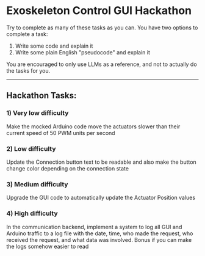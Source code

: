 # Exoskeleton Control GUI Hackathon

Try to complete as many of these tasks as you can. You have two options to 
complete a task:

1) Write some code and explain it
2) Write some plain English "pseudocode" and explain it

You are encouraged to only use LLMs as a reference, and not to actually do the
tasks for you.

---

## Hackathon Tasks:

### 1) Very low difficulty
Make the mocked Arduino code move the actuators 
slower than their current speed of 50 PWM units per second

### 2) Low difficulty
Update the Connection button text to be readable and also 
make the button change color depending on the connection state

### 3) Medium difficulty
Upgrade the GUI code to automatically update 
the Actuator Position values

### 4) High difficulty
In the communication backend, implement a system to log all GUI and 
Arduino traffic to a log file with the date, time, who made the request, 
who received the request, and what data was involved. Bonus if you can make 
the logs somehow easier to read